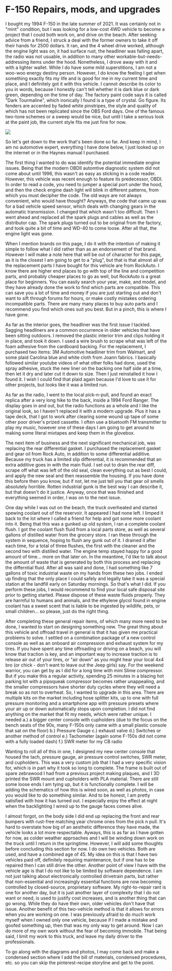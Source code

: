 # F-150 Repairs, mods, and upgrades


I bought my 1994 F-150 in the late summer of 2021. It was certainly not in "mint" condition, but I was
looking for a low-cost 4WD vehicle to become a project that I could both work on, and drive on the beach. After 
seeking advice from a friend, I struck a deal with the former owners to take it off their hands for 2500 dollars. It ran, 
and the 4 wheel drive worked, although the engine light was on, it had surface rust, the headliner was falling apart, the 
radio was not usuable, in addition to many other workable-but-needs-addressing items under the hood. Nonetheless, I drove away 
with it and with a lighter wallet. While I do have some mild superstitions, I am not a woo-woo energy destiny person. However, 
I do know the feeling I get when something exactly fits my life and is good for me in my current time and place, and I definitely
got it with this vehicle. I cannot describe its color to you in words, because I honestly can't tell whether it is dark blue 
or dark green, depending on the time of day. The factory paint code says it is called "Dark Tourmaline", which ironically I 
found is a type of crystal. Go figure. Its fenders are accented by faded white pinstripes, the style and quality of which has 
not been replicated since the OBS Ford days. One of the famous two-tone schemes or a sweep would be nice, but until I take a serious
look at the paint job, the current style fits me just fine for now. 

![](OBA_wiring_v1)

So let's get down to the work that's been done so far. And keep in mind, I am no automotive expert, everything I have done 
below, I just looked up on the internet or in the Haynes manual I purchased. 

The first thing I wanted to do was identify the potential immediate engine issues. Being that the modern OBDII automtive 
diagnostic system did not come about until 1996, this wasn't as easy as sticking in a code reader. However, this vehicle 
was recent enough to feature its predecessor, OBDI. In order to read a code, you need to jumper a special port under the 
hood, and then the check engine dash light will blink in different patterns, from which you must decipher the code. The old 
ways are not always convenient, who would have thought? Anyways, the code that came up was for a bad vehicle speed sensor, 
which deals with changing gears in the automatic transmission. I changed that which wasn't too difficult. Then I went ahead
and replaced all the spark plugs and cables as well as the distributor cap. The spark plugs turned out to be original from 
the factory, and took quite a bit of time and WD-40 to come loose. After all that, the engine light was gone. 

When I mention brands on this page, I do it with the intention of making it simple to follow what I did rather than as an
endorsement of that brand. However I will make a note here that will be out of character for this page, as it is the closest 
I am going to get to a "plug", but that is that almost all of the replacement parts I have bought for this vehicle are from 
RockAuto. I know there are higher end places to go with top of the line and competition parts, and probably cheaper places to 
go as well, but RockAuto is a great place for beginners. You can easily search your year, make, and model, and they have already 
done the work to find which parts are compatible. This can save you a lot of time and money if you are just starting out and 
don't want to sift through forums for hours, or make costly mistakes ordering incompatible parts. There are many many places to buy auto parts and I recommend you find which ones suit you best. But in a pinch, this is where I have gone.

As far as the interior goes, the headliner was the first issue I tackled. Sagging headliners are a common occurrence in older
vehicles that have been sitting outdoors. I removed the plastic interior trim and clips holding it in place, and took it down. 
I used a wire brush to scrape what was left of the foam adhesive from the cardboard backing. For the replacement, I purchased
two items: 3M Automotive headliner trim from Walmart, and some plaid Carolina blue and white cloth from Joann fabrics. I basically followed similar youtube videos of what other folks had done, used the spray adhesive, stuck the new liner on the backing one
half side at a time, then let it dry and later cut it down to size. Then I just reinstalled it how I found it. I wish I could find 
that plaid again because I'd love to use it for other projects, but looks like it was a limited run. 

As far as the radio, I went to the local pick-n-pull, and found an exact replica after a very long hike to the back, inside
a 1994 Ford Ranger. The display goes in and out, but the radio functions as a whole and I like the original look, so I haven't 
replaced it with a modern upgrade. Plus it has a tape deck, that I got to work after clearing some wound up tape of some other poor
driver's prized cassette. I often use a bluetooth FM transmitter to play my music, however one of these days I am going to get around
to making some literal mixtapes and keep them in the glovebox. 

The next item of business and the next significant mechanical job, was replacing the rear differential gasket. I purchased the
replacement gasket and gear oil from Rock Auto, in addition to some differential additive. Because my truck has a limited slip 
differential, it is recommended that an extra additive goes in with the main fluid. I set out to drain the rear diff, scrape off what 
was left of the old seal, clean everything out as best I could, and apply the new seal and then reassemble the housing. 
If you have done this before then you know, but if not, let me just tell you that gear oil smells absolutely horrible. Rotten 
industrial gunk is the best way I can describe it, but that doesn't do it justice. Anyway, once that was finished and everything seemed in order, I was on to the next issue.

One day while I was out on the beach, the truck overheated and started spewing coolant out of the reservoir. It appeared I had none
left. I limped it back to the lot where I called a friend for help and got some more coolant into it. Being that this was a gunked up 
old system, I ran a complete coolant flush. I got the coolant flush fluid from a local parts store, as well as several gallons of 
distilled water from the grocery store. I ran these through the system in sequence, hoping to flush any gunk out of it.
I drained it after each time, for a total of three flushes, the first with the cleaner and the second two with distilled water. The
engine temp stayed happy for a good amount of time... more on that later on. In the meantime, I'd like to talk about the amount of 
waste that is generated by both this process and replacing the differntial fluid. After all was said and done, I had something like 7 
gallons of toxic industrial waste on my hands from these two jobs. I ended up finding that the only place I could safely and legally 
take it was a special station at the landfill early on Saturday mornings. So that's what I did. If you perform these jobs, I would 
recommend to find your local safe disposal site prior to getting started. Please dispose of these waste fluids properly. They are 
harmful to humans and animals, and the ethylene glycol found in engine coolant has a sweet scent that is liable to be ingested by 
wildlife, pets, or small children... so please, just do the right thing.

After completing these general repair items, of which many more need to be done, I wanted to start on designing something new. The 
great thing about this vehicle and offroad travel in general is that it has given me practical problems to solve. I settled on a 
combination package of a new control console as well as an onboard air compression and exhaust system for my tires. If you have spent 
any time offroading or driving on a beach, you will know that traction is key, and an important way to increase traction is to release 
air out of your tires, or "air down" as you might hear your local 4x4 bro (or chick - don't want to leave out the Jeep girls) say.
For the weekend warrior, you can get by as I did for a long time with mini Slime compressor. But if you make this a regular activity, 
spending 25 minutes in a blazing hot parking lot with a pipsqueak compressor becomes rather unappealing, and the smaller compressors 
have shorter duty cycles where they will need a break so as not to overheat. So, I wanted to upgrade in this area. There are multiple 
kits on the market including hose splitter kits, up to one with full pressure monitoring and a smartphone app with pressure presets 
where your air up or down automatically stops upon completion. I did not find anything on the market that fit my needs, which were 
rather unique. I needed a.) a bigger center console with cupholders (due to the focus on the bench seats of the 90s, many F-150s only 
came with a small plastic console that sat on the floor) b.) Pressure Gauge c.) exhaust valve d.) Switches or another method of control e.) Tachometer (again some F-150s did not come with a fully loaded dash) f.) SWR meter for my CB radio

Wanting to roll all of this in one, I designed my new center console that housed the tach, pressure gauge, air pressure control 
switches, SWR meter, and cupholders. This was a very custom job that I had a very specific vision for, which is in part why it took so 
long to complete. The frame is built out of spare zebrawood I had from a previous project making plaques, and I 3D printed the SWR 
mount and cupholders with PLA material. There are still some loose ends I am tying up, but it is functionally complete. I will be 
adding the schematics of how this is wired soon, as well as photos, in case you would like to do something similar. And to be honest, I 
am pretty satisfied with how it has turned out. I especially enjoy the effect at night when the backlighting I wired up to the gauge 
faces comes alive.


I almost forgot, on the body side I did end up replacing the front and rear bumpers with rust-free matching year chrome ones from the
pick n pull. It's hard to overstate how big of an aesthetic difference they have made, the vehicle looks a lot more respectable.
Ayways, this is as far as I have gotten for now, as colder weather approaches and I will be winding down work on the truck until I 
return in the springtime. However, I will add some thoughts before concluding this section for now. I do own two vehicles. Both 
are used, and have a combined age of 45. My idea on this is that I have two vehicles paid off, definitely requiring maintenance, but if 
one has to be repaired then I can still drive the other. Another point of view I have with the vehicle age is that I do not like to be 
limited by software dependence. I am not just talking about electronically controlled drivetrain parts, but rather that non-essential 
and increasingly essential functions are now becoming controlled by closed-source, proprietary software. My right-to-repair rant is one 
for another day, but it is just another layer of complexity that I do not want or need, is used to justify cost increases, and is 
another thing that can go wrong. While they do have their own, older vehicles don't have that issue. Another benefit of this 
two-vehicle method is that it allows for errors when you are working on one. I was previously afraid to do much work myself when I 
owned only one vehicle, because if I made a mistake and goofed something up, then that was my only way to get around. Now I can do more
of my own work without the fear of becoming immobile. That being said, I limit my work to this truck, 
and leave my daily driver to the professionals. 

To go along with the diagrams and photos, I may come back and make a condensed section where I add the bill of materials, condensed 
procedures, etc. so you can skip the pinterest-recipe storyline and get to the point. 



